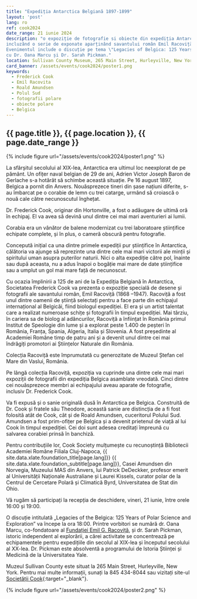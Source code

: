 ```yaml
---
title: "Expediția Antarctica Belgiană 1897-1899"
layout: 'post'
lang: ro
ref: cook2024
date_range: 21 iunie 2024
description: "o expoziție de fotografie si obiecte din expediția Antarctica Belgiană (1897-1899),
incluzând o serie de exponate aparținând savantului român Emil Racoviță, împrumutate de la Muzeul Vaslui, România.
Evenimentul include o discuție pe tema \"Legacies of Belgica: 125 Years of Polar Science and Exploration\",
cu Dr. Oana Marcu și Dr. Sarah Pickman."
location: Sullivan County Museum, 265 Main Street, Hurleyville, New York
card_banner: /assets/events/cook2024/poster1.png
keywords:
  - Frederick Cook
  - Emil Racovita
  - Roald Amundsen
  - Polul Sud
  - fotografii polare
  - obiecte polare
  - Belgica
---
```


## {{ page.title }}, {{ page.location }}, {{ page.date_range }}

{% include figure url="/assets/events/cook2024/poster1.png" %}

La sfârșitul secolului al XIX-lea, Antarctica era ultimul loc neexplorat de pe pământ. Un ofițer naval belgian de 29 de ani, Adrien Victor Joseph Baron de Gerlache s-a hotărât să schimbe această situație. Pe 16 august 1897, Belgica a pornit din Anvers. Nouăsprezece tineri din șase națiuni diferite, s-au îmbarcat pe o corabie de lemn cu trei catarge, urmând să croiască o nouă cale către necunoscutul înghețat.

Dr. Frederick Cook, originar din Hortonville, a fost o adăugare de ultimă oră în echipaj. El va  avea să devină unul dintre cei mai mari aventurieri ai lumii.

Corabia era un vânător de balene modernizat cu trei laboratoare științifice echipate complete, și în plus, o cameră obscură pentru fotografie.

Concepută inițial ca una dintre primele expediții pur științifice în Antarctica, călătoria va ajunge să reprezinte una dintre cele mai mari victorii ale minții și spiritului uman asupra puterilor naturii. Nici o alta expediție către pol, înainte sau după aceasta, nu a adus înapoi o bogăție mai mare de date științifice sau a umplut un gol mai mare față de necunoscut.

Cu ocazia împlinirii a 125 de ani de la Expediția Belgiană în Antarctica, Societatea Frederick Cook va prezenta o expoziție specială de desene și fotografii ale savantului român, Emil Racoviță (1868 –1947).   Racoviță a fost unul dintre oamenii de știință selectați pentru a face parte din echipajul internațional al Belgicăi, fiind biologul expediției.   El era și un artist talentat care a realizat numeroase schițe și fotografii în timpul expediției. Mai târziu, în cariera sa de biolog al adâncurilor, Racoviță a înființat în România primul Institut de Speologie din lume și a explorat peste 1.400 de peșteri în România, Franța, Spania, Algeria, Italia și Slovenia.   A fost președinte al Academiei Române timp de patru ani și a devenit unul dintre cei mai îndrăgiți promotori ai Științelor Naturale din România.

Colecția Racoviță este împrumutată cu generozitate de Muzeul Ștefan cel Mare din Vaslui, România.

Pe lângă colecția Racoviță, expoziția va cuprinde una dintre cele mai mari expoziții de fotografii din expediția Belgica asamblate vreodată. Cinci dintre cei nouăsprezece membri ai echipajului aveau aparate de fotografie, inclusiv Dr. Frederick Cook.

Va fi expusă și o sanie originală dusă în Antarctica pe Belgica. Construită de Dr. Cook și fratele său Theodore, această sanie are distincția de a fi fost folosită atât de Cook, cât și de Roald Amundsen, cuceritorul Polului Sud. Amundsen a fost prim-ofițer pe Belgica și a devenit prietenul de viață al lui Cook în timpul expediției. Cei doi sunt adesea creditați împreună cu salvarea corabiei prinsă în banchiză.

Pentru contribuțiile lor, Cook Society mulțumește cu recunoștință Bibliotecii Academiei Române Filiala Cluj-Napoca, {{ site.data.xlate.foundation_title[page.lang]}} {{ site.data.xlate.foundation_subtitle[page.lang]}}, Casei Amundsen din Norvegia, Muzeului MAS din Anvers, lui Patrick DeDeckker, profesor emerit al Universității Naționale Australiane și Laurei Kissels, curator polar de la Centrul de Cercetare Polară și Climatică Byrd, Universitatea de Stat din Ohio.

Vă rugăm să participați la recepția de deschidere, vineri, 21 iunie, între orele 16:00 și 19:00.

O discuție intitulată „Legacies of the Belgica: 125 Years of Polar Science and Exploration” va începe la ora 18:00. Printre vorbitori se numără dr. Oana Marcu, co-fondatoare al [Fundației Emil G. Racoviță](https://racovita-foundation.org/ro/), și dr. Sarah Pickman, istoric independent al explorării, a cărei activitate se concentrează pe echipamentele pentru expedițiile din secolul al XIX-lea și începutul secolului al XX-lea.   Dr. Pickman este absolventă a programului de Istoria Științei și Medicină de la Universitatea Yale.

Muzeul Sullivan County este situat la 265 Main Street, Hurleyville, New York. Pentru mai multe informații, sunați la 845 434-8044 sau vizitați site-ul [Societății Cook](https://frederickcookpolar.org){:target="_blank"}.

{% include figure url="/assets/events/cook2024/poster2.png" %}

